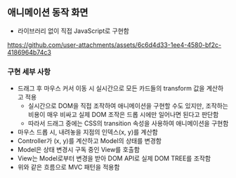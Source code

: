 ## 애니메이션 동작 화면
- 라이브러리 없이 직접 JavaScript로 구현함

https://github.com/user-attachments/assets/6c6d4d33-1ee4-4580-bf2c-4186964b74c3

### 구현 세부 사항
- 드래그 후 마우스 커서 이동 시 실시간으로 모든 카드들의 transform 값을 계산하고 적용
  - 실시간으로 DOM을 직접 조작하여 애니메이션을 구현할 수도 있지만, 조작하는 비용이 매우 비싸고 실제 DOM 조작은 드롭 시에만 일어나면 된다고 판단함
  - 따라서 드래그 중에는 CSS의 transition 속성을 사용하여 애니메이션을 구현함
- 마우스 드롭 시, 내려놓을 지점의 인덱스(x, y)를 계산함
- Controller가 (x, y)를 계산하고 Model의 상태를 변경함
- Model은 상태 변경시 구독 중인 View를 호출함
- View는 Model로부터 변경을 받아 DOM API로 실제 DOM TREE를 조작함
- 위와 같은 흐름으로 MVC 패턴을 적용함
